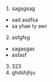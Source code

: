 1. sagsgsag
  * sad asdfsa
  * sa yhae ty awr
2. asfgfsg
  * sagasgas
  * asfasf 
3. 323
4. ghdshjhju
